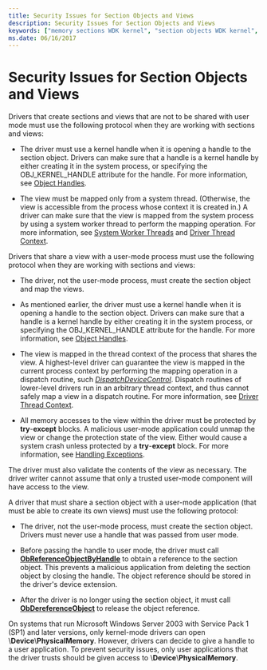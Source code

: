 ```yaml
---
title: Security Issues for Section Objects and Views
description: Security Issues for Section Objects and Views
keywords: ["memory sections WDK kernel", "section objects WDK kernel", "views WDK memory section", "security WDK memory section", "protocols WDK memory section"]
ms.date: 06/16/2017
---
```


# Security Issues for Section Objects and Views





Drivers that create sections and views that are not to be shared with user mode must use the following protocol when they are working with sections and views:

-   The driver must use a kernel handle when it is opening a handle to the section object. Drivers can make sure that a handle is a kernel handle by either creating it in the system process, or specifying the OBJ\_KERNEL\_HANDLE attribute for the handle. For more information, see [Object Handles](object-handles.md).

-   The view must be mapped only from a system thread. (Otherwise, the view is accessible from the process whose context it is created in.) A driver can make sure that the view is mapped from the system process by using a system worker thread to perform the mapping operation. For more information, see [System Worker Threads](system-worker-threads.md) and [Driver Thread Context](driver-thread-context.md).

Drivers that share a view with a user-mode process must use the following protocol when they are working with sections and views:

-   The driver, not the user-mode process, must create the section object and map the views.

-   As mentioned earlier, the driver must use a kernel handle when it is opening a handle to the section object. Drivers can make sure that a handle is a kernel handle by either creating it in the system process, or specifying the OBJ\_KERNEL\_HANDLE attribute for the handle. For more information, see [Object Handles](object-handles.md).

-   The view is mapped in the thread context of the process that shares the view. A highest-level driver can guarantee the view is mapped in the current process context by performing the mapping operation in a dispatch routine, such [*DispatchDeviceControl*](/windows-hardware/drivers/ddi/wdm/nc-wdm-driver_dispatch). Dispatch routines of lower-level drivers run in an arbitrary thread context, and thus cannot safely map a view in a dispatch routine. For more information, see [Driver Thread Context](driver-thread-context.md).

-   All memory accesses to the view within the driver must be protected by **try**-**except** blocks. A malicious user-mode application could unmap the view or change the protection state of the view. Either would cause a system crash unless protected by a **try**-**except** block. For more information, see [Handling Exceptions](handling-exceptions.md).

The driver must also validate the contents of the view as necessary. The driver writer cannot assume that only a trusted user-mode component will have access to the view.

A driver that must share a section object with a user-mode application (that must be able to create its own views) must use the following protocol:

-   The driver, not the user-mode process, must create the section object. Drivers must never use a handle that was passed from user mode.

-   Before passing the handle to user mode, the driver must call [**ObReferenceObjectByHandle**](/windows-hardware/drivers/ddi/wdm/nf-wdm-obreferenceobjectbyhandle) to obtain a reference to the section object. This prevents a malicious application from deleting the section object by closing the handle. The object reference should be stored in the driver's device extension.

-   After the driver is no longer using the section object, it must call [**ObDereferenceObject**](/windows-hardware/drivers/ddi/wdm/nf-wdm-obdereferenceobject) to release the object reference.

On systems that run Microsoft Windows Server 2003 with Service Pack 1 (SP1) and later versions, only kernel-mode drivers can open \\**Device**\\**PhysicalMemory**. However, drivers can decide to give a handle to a user application. To prevent security issues, only user applications that the driver trusts should be given access to \\**Device**\\**PhysicalMemory**.

 

